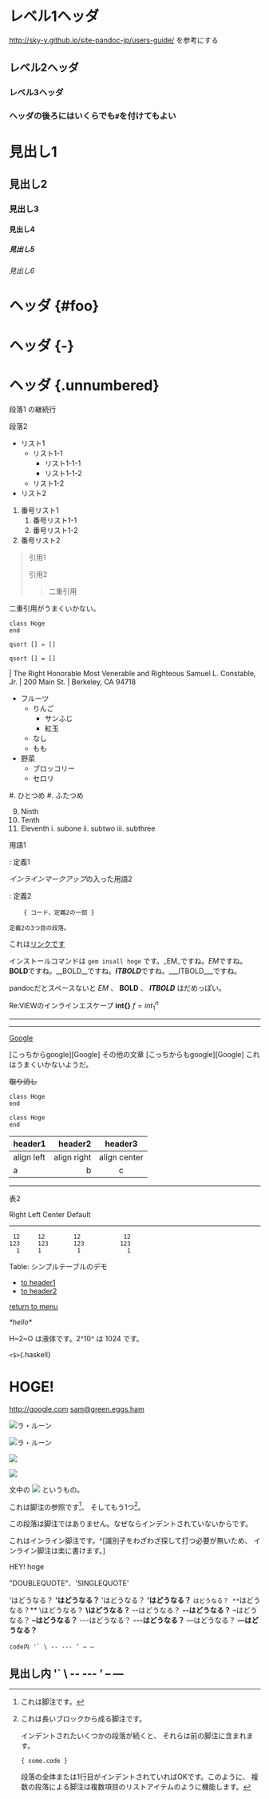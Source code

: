 レベル1ヘッダ
============

<http://sky-y.github.io/site-pandoc-jp/users-guide/> を参考にする

レベル2ヘッダ
------------

### レベル3ヘッダ ###

### ヘッダの後ろにはいくらでも`#`を付けてもよい ######

# 見出し1
## 見出し2
### 見出し3
#### 見出し4
##### 見出し5
###### 見出し6

# ヘッダ {#foo}
# ヘッダ {-}
# ヘッダ {.unnumbered}

段落1
の継続行

段落2

- リスト1
  - リスト1-1
    - リスト1-1-1
    - リスト1-1-2
  - リスト1-2
- リスト2

1. 番号リスト1
   1. 番号リスト1-1
   1. 番号リスト1-2
1. 番号リスト2

> 引用1
>
> 引用2
> > 二重引用

二重引用がうまくいかない。

    class Hoge
    end

```haskell
qsort [] = []
```

``` {.haskell}
qsort [] = []
```

| The Right Honorable Most Venerable and Righteous Samuel L.
  Constable, Jr.
| 200 Main St.
| Berkeley, CA 94718

* フルーツ
    + りんご
        - サンふじ
        - 紅玉
    + なし
    + もも
* 野菜
    + ブロッコリー
    + セロリ

#. ひとつめ
#. ふたつめ

 9)  Ninth
10)  Tenth
11)  Eleventh
       i. subone
      ii. subtwo
     iii. subthree

用語1

:   定義1

*インラインマークアップ*の入った用語2

:   定義2

        { コード、定義2の一部 }

    定義2の3つ目の段落。

これは[リンクです][FOO]

[Foo]: /bar/baz

インストールコマンドは `gem insall hoge` です。_EM_ですね。*EM*ですね。
**BOLD**ですね。__BOLD__ですね。***ITBOLD***ですね。___ITBOLD___ですね。

pandocだとスペースないと _EM_ 、 __BOLD__ 、 ___ITBOLD___ はだめっぽい。

Re:VIEWのインラインエスケープ __int{}__ $f=int_{1}^{n}$

***

---

[Google](https://www.google.co.jp/)

[こっちからgoogle][Google]
その他の文章
[こっちからもgoogle][Google]
これはうまくいかないようだ。

~~取り消し~~

~~~
class Hoge
end
~~~

```{caption="ほげほげ"}
class Hoge
end
```

|header1|header2|header3|
|:--|--:|:--:|
|align left|align right|align center|
|a|b|c|

---

表2

  Right     Left     Center     Default
-------     ------ ----------   -------
     12     12        12            12
    123     123       123          123
      1     1          1             1

Table:  シンプルテーブルのデモ

* [to header1](#header1)
* [to header2](#header2)

[return to menu](#menu)

*\*hello\**

H~2~O は液体です。2^10^ は 1024 です。

`<$>`{.haskell}

<h1>HOGE!</h1>

<http://google.com>
<sam@green.eggs.ham>

![ラ・ルーン](lalune.jpg "月への旅行")

![ラ・ルーン](lalune.jpg)

![](lalune.jpg)

![](./images/hoge.lalune.jpg)

文中の ![](lalune.jpg) というもの。

これは脚注の参照です[^1]、 そしてもう1つ[^longnote]。

[^1]: これは脚注です。

[^longnote]: これは長いブロックから成る脚注です。

    インデントされたいくつかの段落が続くと、
それらは前の脚注に含まれます。

        { some.code }

    段落の全体または1行目がインデントされていればOKです。このように、
    複数の段落による脚注は複数項目のリストアイテムのように機能します。

この段落は脚注ではありません。なぜならインデントされていないからです。

これはインライン脚注です。^[識別子をわざわざ探して打つ必要が無いため、
インライン脚注は楽に書けます。]

<div class="note">
HEY! <span class="A">hoge</span>
</div>

"DOUBLEQUOTE"、'SINGLEQUOTE'

'はどうなる？ **'はどうなる？**
’はどうなる？ **’はどうなる？**
`はどうなる？
**`はどうなる？**
\はどうなる？ **\はどうなる？**
--はどうなる？ **--はどうなる？**
–はどうなる？ **–はどうなる？**
---はどうなる？ **---はどうなる？**
—はどうなる？ **—はどうなる？**

```
code内 '` \ -- --- ’ – —
```

## 見出し内 '` \\ -- --- ’ – —

